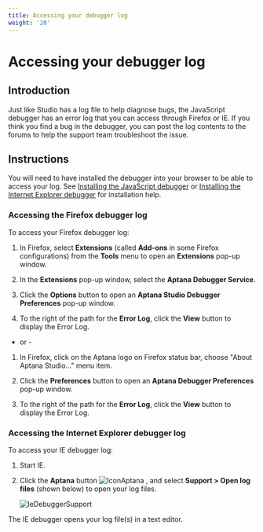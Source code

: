 ```yaml
---
title: Accessing your debugger log
weight: '20'
---
```


# Accessing your debugger log

## Introduction

Just like Studio has a log file to help diagnose bugs, the JavaScript debugger has an error log that you can access through Firefox or IE. If you think you find a bug in the debugger, you can post the log contents to the forums to help the support team troubleshoot the issue.

## Instructions

You will need to have installed the debugger into your browser to be able to access your log. See [Installing the JavaScript debugger](#undefined) or [Installing the Internet Explorer debugger](#undefined) for installation help.

### Accessing the Firefox debugger log

To access your Firefox debugger log:

1. In Firefox, select **Extensions** (called **Add-ons** in some Firefox configurations) from the **Tools** menu to open an **Extensions** pop-up window.

2. In the **Extensions** pop-up window, select the **Aptana Debugger Service**.

3. Click the **Options** button to open an **Aptana Studio Debugger Preferences** pop-up window.

4. To the right of the path for the **Error Log**, click the **View** button to display the Error Log.

* or -

1. In Firefox, click on the Aptana logo on Firefox status bar, choose "About Aptana Studio..." menu item.

2. Click the **Preferences** button to open an **Aptana Debugger Preferences** pop-up window.

3. To the right of the path for the **Error Log**, click the **View** button to display the Error Log.

### Accessing the Internet Explorer debugger log

To access your IE debugger log:

1. Start IE.

2. Click the **Aptana** button ![IconAptana](./IconAptana.png) , and select **Support > Open log files** (shown below) to open your log files.

    ![IeDebuggerSupport](./IeDebuggerSupport.png)

The IE debugger opens your log file(s) in a text editor.
